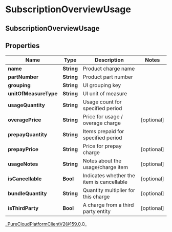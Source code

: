# SubscriptionOverviewUsage

## SubscriptionOverviewUsage

## Properties

|Name | Type | Description | Notes|
|------------ | ------------- | ------------- | -------------|
| **name** | **String** | Product charge name | |
| **partNumber** | **String** | Product part number | |
| **grouping** | **String** | UI grouping key | |
| **unitOfMeasureType** | **String** | UI unit of measure | |
| **usageQuantity** | **String** | Usage count for specified period | |
| **overagePrice** | **String** | Price for usage / overage charge | [optional] |
| **prepayQuantity** | **String** | Items prepaid for specified period | |
| **prepayPrice** | **String** | Price for prepay charge | [optional] |
| **usageNotes** | **String** | Notes about the usage/charge item | [optional] |
| **isCancellable** | **Bool** | Indicates whether the item is cancellable | [optional] |
| **bundleQuantity** | **String** | Quantity multiplier for this charge | [optional] |
| **isThirdParty** | **Bool** | A charge from a third party entity | [optional] |



_PureCloudPlatformClientV2@159.0.0_
